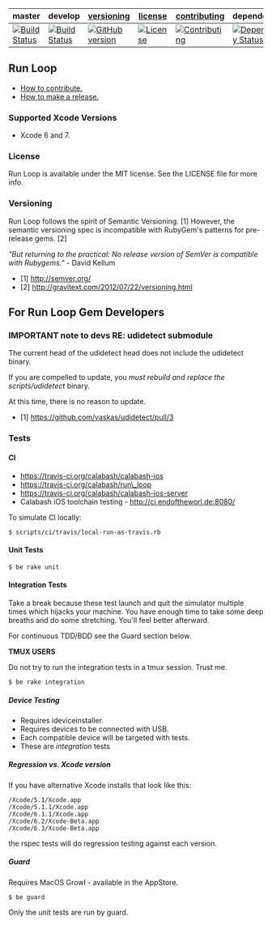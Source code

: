 | master  | develop | [versioning](VERSIONING.md) | [license](LICENSE) | [contributing](CONTRIBUTING.md)| dependencies|
|---------|---------|-----------------------------|--------------------|--------------------------------|----------------------|
|[![Build Status](https://travis-ci.org/calabash/run_loop.svg?branch=master)](https://travis-ci.org/calabash/run_loop)| [![Build Status](https://travis-ci.org/calabash/run_loop.svg?branch=develop)](https://travis-ci.org/calabash/crun_loop)| [![GitHub version](https://badge.fury.io/gh/calabash%2Frun_loop.svg)](http://badge.fury.io/gh/calabash%2Frun_loop) |[![License](https://img.shields.io/badge/licence-MIT-blue.svg)](http://opensource.org/licenses/MIT) | [![Contributing](https://img.shields.io/badge/contrib-gitflow-orange.svg)](https://www.atlassian.com/git/tutorials/comparing-workflows/gitflow-workflow/)|[![Dependency Status](https://gemnasium.com/calabash/run_loop.svg)](https://gemnasium.com/calabash/run_loop)|

## Run Loop

* [How to contribute.](CONTRIBUTING.md)
* [How to make a release.](CONTRIBUTING.md)

### Supported Xcode Versions

* Xcode 6 and 7.

### License

Run Loop is available under the MIT license. See the LICENSE file for more info.

### Versioning

Run Loop follows the spirit of Semantic Versioning. [1]  However, the semantic versioning spec is incompatible with RubyGem's patterns for pre-release gems. [2]

_"But returning to the practical: No release version of SemVer is compatible with Rubygems."_ - David Kellum

- [1] http://semver.org/
- [2] http://gravitext.com/2012/07/22/versioning.html

## For Run Loop Gem Developers

### IMPORTANT note to devs RE: udidetect submodule

The current head of the udidetect head does not include the udidetect binary.

If you are compelled to update, you _must rebuild and replace the scripts/udidetect_ binary.

At this time, there is no reason to update.

- [1] https://github.com/vaskas/udidetect/pull/3


### Tests

#### CI

* https://travis-ci.org/calabash/calabash-ios
* https://travis-ci.org/calabash/run\_loop
* https://travis-ci.org/calabash/calabash-ios-server
* Calabash iOS toolchain testing - http://ci.endoftheworl.de:8080/

To simulate CI locally:

```
$ scripts/ci/travis/local-run-as-travis.rb
```

#### Unit Tests

```
$ be rake unit
```

#### Integration Tests

Take a break because these test launch and quit the simulator multiple times
which hijacks your machine.  You have enough time to take some deep breaths
and do some stretching.  You'll feel better afterward.

For continuous TDD/BDD see the Guard section below.

**TMUX USERS**

Do not try to run the integration tests in a tmux session.  Trust me.

```
$ be rake integration
```

##### Device Testing

* Requires ideviceinstaller.
* Requires devices to be connected with USB.
* Each compatible device will be targeted with tests.
* These are _integration_ tests

##### Regression vs. Xcode version

If you have alternative Xcode installs that look like this:

```
/Xcode/5.1/Xcode.app
/Xcode/5.1.1/Xcode.app
/Xcode/6.1.1/Xcode.app
/Xcode/6.2/Xcode-Beta.app
/Xcode/6.3/Xcode-Beta.app
```

the rspec tests will do regression testing against each version.

##### Guard

Requires MacOS Growl - available in the AppStore.

```
$ be guard
```

Only the unit tests are run by guard.

